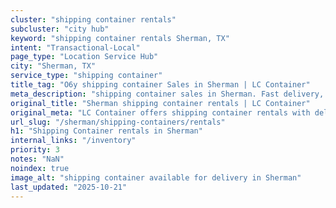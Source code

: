 ```yaml
---
cluster: "shipping container rentals"
subcluster: "city hub"
keyword: "shipping container rentals Sherman, TX"
intent: "Transactional-Local"
page_type: "Location Service Hub"
city: "Sherman, TX"
service_type: "shipping container"
title_tag: "O6y shipping container Sales in Sherman | LC Container"
meta_description: "shipping container sales in Sherman. Fast delivery, competitive pricing. Serving shipping containers area. Quote ID: PEO. Call (214) 524-4168 for your free quote today."
original_title: "Sherman shipping container rentals | LC Container"
original_meta: "LC Container offers shipping container rentals with delivery in Sherman, TX. Local. Fast quotes. Since 2003."
url_slug: "/sherman/shipping-containers/rentals"
h1: "Shipping Container rentals in Sherman"
internal_links: "/inventory"
priority: 3
notes: "NaN"
noindex: true
image_alt: "shipping container available for delivery in Sherman"
last_updated: "2025-10-21"
---
```


<!-- TODO: Add unique city/inventory copy, images, and internal links here. -->
